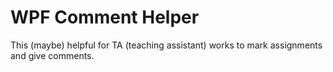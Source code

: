 # WPF Comment Helper

This (maybe) helpful for TA (teaching assistant) works to mark assignments and give comments.

